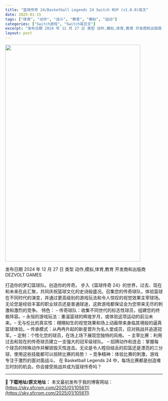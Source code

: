 ```yaml
---
title: "篮球传奇 24/Basketball Legends 24 Switch NSP (v1.0.0)英文"
date: 2025-01-15
tags: ["体育", "动作", "战斗", "教育", "模拟", "运动"]
categories: ["Switch游戏", "Switch英日文"]
excerpt: "发布日期 2024 年 12 月 27 日 类型 动作,模拟,体育,教育 开发商和出版商 DEZVOLT GAMES 打造你的梦幻篮球队。创造你的传奇。 步入《篮球传奇 24》的世界，过去、现在和未来在此汇聚，共同庆祝篮球文化的史诗般盛况。召集您的传奇球队，体验篮球在不同时代的演变，并通过更高级别的&hellip;"
layout: post
---
```


<img class="aligncenter size-full wp-image-105596" src="https://sky.sfcrom.com/wp-content/uploads/2025/01/202501150734428.webp" alt="" width="432" height="692" />

发布日期 2024 年 12 月 27 日
类型 动作,模拟,体育,教育
开发商和出版商 DEZVOLT GAMES

打造你的梦幻篮球队。创造你的传奇。
步入《篮球传奇 24》的世界，过去、现在和未来在此汇聚，共同庆祝篮球文化的史诗般盛况。召集您的传奇球队，体验篮球在不同时代的演变，并通过更高级别的游戏玩法和令人惊叹的视觉效果主宰球场。无论您是经验丰富的职业球员还是普通球迷，这款游戏都保证会为您带来无尽的刺激和激烈的竞争。
特色：
– 传奇球队：收集不同世代的标志性球员，组建您的终极阵容。–
永恒的游戏玩法：重温篮球的辉煌岁月，或体验这项运动的前沿未来。–
无与伦比的真实性：栩栩如生的视觉效果和场上动画带来身临其境般的逼真篮球体验。–
传承模式：从冉冉升起的新星晋升为名人堂成员，应对挑战并追逐冠军。–
定制：个性化您的球员，在场上场下展现您独特的风格。
– 主宰比赛：利用过去和现在的传奇球员建立一支强大的冠军级球队。
– 招牌动作和连击：掌握每个球员的特殊动作并解锁毁灭性连击。无论是令人瞠目结舌的扣篮还是漂亮的三分球，使用这些技能都可以扭转比赛的局势！
– 竞争精神：体验比赛的刺激，游戏专注于激烈的面对面战斗。
在 Basketball Legends 24 中，每场比赛都是创造难忘时刻的机会。你会接受挑战并成为篮球传奇吗？

---
📖 **下载地址/原文地址：** 本文最初发布于我的博客网站：[https://sky.sfcrom.com/2025/01/105611](https://sky.sfcrom.com/2025/01/105611)
